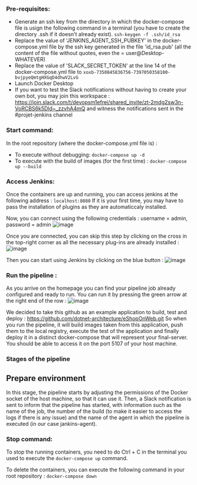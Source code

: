 ### Pre-requisites:

- Generate an ssh key from the directory in which the docker-compose file is usign the following command in a terminal (you have to create the directory .ssh if it doesn't already exist).
  ``ssh-keygen -f .ssh/id_rsa``
- Replace the value of 'JENKINS_AGENT_SSH_PUBKEY' in the docker-compose.yml file by the ssh key generated in the file 'id_rsa.pub' (all the content of the file without quotes, even the = user@Desktop-WHATEVER)
- Replace the value of 'SLACK_SECRET_TOKEN' at the line 14 of the docker-compose.yml file to ``xoxb-7350845836756-7397050358100-bvjpyeQmtgHXGqD4dhwV2LvG``
- Launch Docker Desktop
- If you want to test the Slack notifications without having to create your own bot, you may join this workspace : https://join.slack.com/t/devopsm1efrei/shared_invite/zt-2mdg2sw3n-VoRCBS6k5Dld~_zzvhA4mQ and witness the notifications sent in the #projet-jenkins channel
  

### Start command:
In the root repository (where the docker-compose.yml file is) :
* To execute without debugging: ``docker-compose up -d``
* To execute with the build of images (for the first time) : ``docker-compose up --build``

### Access Jenkins:
Once the containers are up and running, you can access jenkins at the following address : ``localhost:8080``
If it is your first time, you may have to pass the installation of plugins as they are automaticcaly installed. 

Now, you can connect using the following credentials : username = admin, password = admin
![image](https://github.com/loubruness/DevOpsM1/assets/94390007/a93cbd51-c240-4739-b2ce-9d7f88383646)

Once you are connected, you can skip this step by clicking on the cross in the top-right corner as all the necessary plug-ins are already installed :
![image](https://github.com/loubruness/DevOpsM1/assets/94390007/a7edec0e-9f3f-4a00-92ef-88f0bd0c0080)

Then you can start using Jenkins by clicking on the blue button :
![image](https://github.com/loubruness/DevOpsM1/assets/94390007/7ac1fd3d-4dbe-4021-9c58-7edc68423f48)

### Run the pipeline :
As you arrive on the homepage you can find your pipeline job already configured and ready to run. You can run it by pressing the green arrow at the right end of the row :
![image](https://github.com/loubruness/DevOpsM1/assets/94390007/ff8e0af2-2bf4-40da-8cd5-699aafb9dab8)

We decided to take this github as an example application to build, test and deploy : https://github.com/dotnet-architecture/eShopOnWeb.git
So when you run the pipeline, it will build images taken from this application, push them to the local registry, execute the test of the application and finally deploy it in a distinct docker-compose that will represent your final-server. You should be able to access it on the port 5107 of your host machine.

### Stages of the pipeline

## Prepare environment
In this stage, the pipeline starts by adjusting the permissions of the Docker socket of the host machine, so that it can use it. Then, a Slack notification is sent to inform that the pipeline has started, with information such as the name of the job, the number of the build (to make it easier to access the logs if there is any issue) and the name of the agent in which the pipeline is executed (in our case jankins-agent).

### Stop command:
To stop the running containers, you need to do Ctrl + C in the terminal you used to execute the ``docker-compose up`` command.

To delete the containers, you can execute the following command in your root repository :
``docker-compose down``

